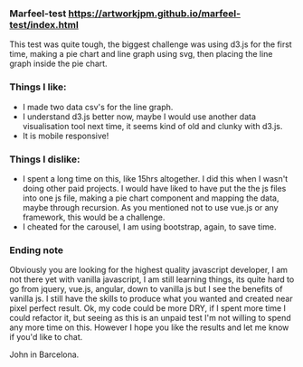 ### Marfeel-test https://artworkjpm.github.io/marfeel-test/index.html
This test was quite tough, the biggest challenge was using d3.js for the first time, making a pie chart and line graph using svg, then placing the line graph inside the pie chart.

### Things I like:
* I made two data csv's for the line graph.
* I understand d3.js better now, maybe I would use another data visualisation tool next time, it seems kind of old and clunky with d3.js.
* It is mobile responsive!

### Things I dislike:
* I spent a long time on this, like 15hrs altogether. I did this when I wasn't doing other paid projects. I would have liked to have put the the js files into one js file, making a pie chart component and mapping the data, maybe through recursion. As you mentioned not to use vue.js or any framework, this would be a challenge. 
* I cheated for the carousel, I am using bootstrap, again, to save time. 

### Ending note

Obviously you are looking for the highest quality javascript developer, I am not there yet with vanilla javascript, I am still learning things, its quite hard to go from jquery, vue.js, angular, down to vanilla js but I see the benefits of vanilla js. I still have the skills to produce what you wanted and created near pixel perfect result. Ok, my code could be more DRY, if I spent more time I could refactor it, but seeing as this is an unpaid test I'm not willing to spend any more time on this. However I hope you like the results and let me know if you'd like to chat. 

John in Barcelona. 
